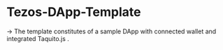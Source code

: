 # Tezos-DApp-Template
-> The template constitutes of a sample DApp with connected wallet and integrated Taquito.js .
